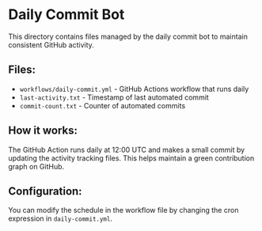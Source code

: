 # Daily Commit Bot

This directory contains files managed by the daily commit bot to maintain consistent GitHub activity.

## Files:
- `workflows/daily-commit.yml` - GitHub Actions workflow that runs daily
- `last-activity.txt` - Timestamp of last automated commit
- `commit-count.txt` - Counter of automated commits

## How it works:
The GitHub Action runs daily at 12:00 UTC and makes a small commit by updating the activity tracking files. This helps maintain a green contribution graph on GitHub.

## Configuration:
You can modify the schedule in the workflow file by changing the cron expression in `daily-commit.yml`.